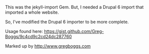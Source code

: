 This was the jekyll-import Gem. But, I needed a Drupal 6 import that imported a whole website.

So, I've modified the Drupal 6 importer to be more complete.

Usage found here: https://gist.github.com/Greg-Boggs/9c4cd9c2cd24dc287760 

Marked up by http://www.gregboggs.com
